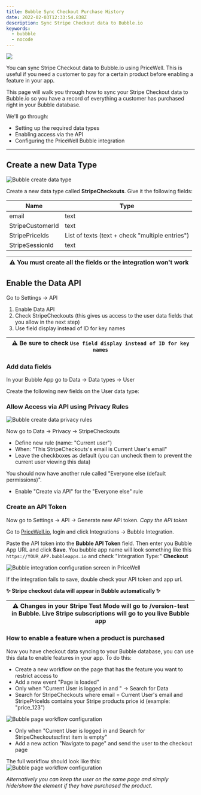 ```yaml
---
title: Bubble Sync Checkout Purchase History
date: 2022-02-03T12:33:54.838Z
description: Sync Stripe Checkout data to Bubble.io
keywords:
  - bubbble
  - nocode
---
```

![](/img/data-sync.jpeg)

You can sync Stripe Checkout data to Bubble.io using PriceWell. This is useful if you need a customer to pay for a certain product before enabling a feature in your app.

This page will walk you through how to sync your Stripe Checkout data to Bubble.io so you have a record of everything a customer has purchased right in your Bubble database.

We'll go through:

* Setting up the required data types
* Enabling access via the API
* Configuring the PriceWell Bubble integration

- - -

## Create a new Data Type

![Bubble create data type](/img/bubble-checkout-data-type.png)

Create a new data type called **StripeCheckouts**. Give it the following fields:


| Name                        | Type |
| --------------------------- | ---- |
| email                    | text |
| StripeCustomerId        | text |
| StripePriceIds | List of texts (text + check "multiple entries") |
| StripeSessionId   | text |

| ⚠️  You must create **all** the fields or the integration won't work |
| -------------------------------------------------------------------- |

## Enable the Data API

Go to Settings -> API

1. Enable Data API
2. Check StripeCheckouts (this gives us access to the user data fields that you allow in the next step)
3. Use field display instead of ID for key names

| ⚠️  Be sure to check `Use field display instead of ID for key names` |
| -------------------------------------------------------------------- |

### Add data fields

In your Bubble App go to Data -> Data types -> User

Create the following new fields on the User data type:

### Allow Access via API using Privacy Rules

![Bubble create data privacy rules](/img/bubble-checkout-privacy.png)

Now go to Data -> Privacy -> StripeCheckouts

* Define new rule (name: "Current user")
* When: "This StripeCheckouts's email is Current User's email"
* Leave the checkboxes as default (you can uncheck them to prevent the current user viewing this data)

You should now have another rule called "Everyone else (default permissions)".

* Enable "Create via API" for the "Everyone else" rule

### Create an API Token

Now go to Settings -> API -> Generate new API token. *Copy the API token*

Go to [PriceWell.io](https://app.pricewell.io), login and click Integrations -> Bubble Integration.

Paste the API token into the **Bubble API Token** field. Then enter you Bubble App URL and click **Save**. You bubble app name will look something like this `https://YOUR_APP.bubbleapps.io` and check
"Integration Type:" **Checkout**

![Bubble integration configuration screen in PriceWell](/img/bubble-integration.png)

If the integration fails to save, double check your API token and app url.

 **✨ Stripe checkout data will appear in Bubble automatically ✨**

| ⚠️  Changes in your Stripe Test Mode will go to /version-test in Bubble. Live Stripe subscriptions will go to you live Bubble app |
| --------------------------------------------------------------------------------------------------------------------------------- |


### How to enable a feature when a product is purchased

Now you have checkout data syncing to your Bubble database, you can use this data to enable features in your app. To do this:

* Create a new workflow on the page that has the feature you want to restrict access to
* Add a new event "Page is loaded"
* Only when "Current User is logged in and " -> Search for Data
* Search for StripeCheckouts where email = Current User's email and StripePriceIds contains your Stripe products price id (example: "price_123")

![Bubble page workflow configuration](/img/bubble-checkout-visibility-2.png)

* Only when "Current User is logged in and Search for StripeCheckoutss:first item is empty"
* Add a new action "Navigate to page" and send the user to the checkout page

The full workflow should look like this:
![Bubble page workflow configuration](/img/bubble-checkout-visibility.png)

*Alternatively you can keep the user on the same page and simply hide/show the element if they have purchased the product.*
